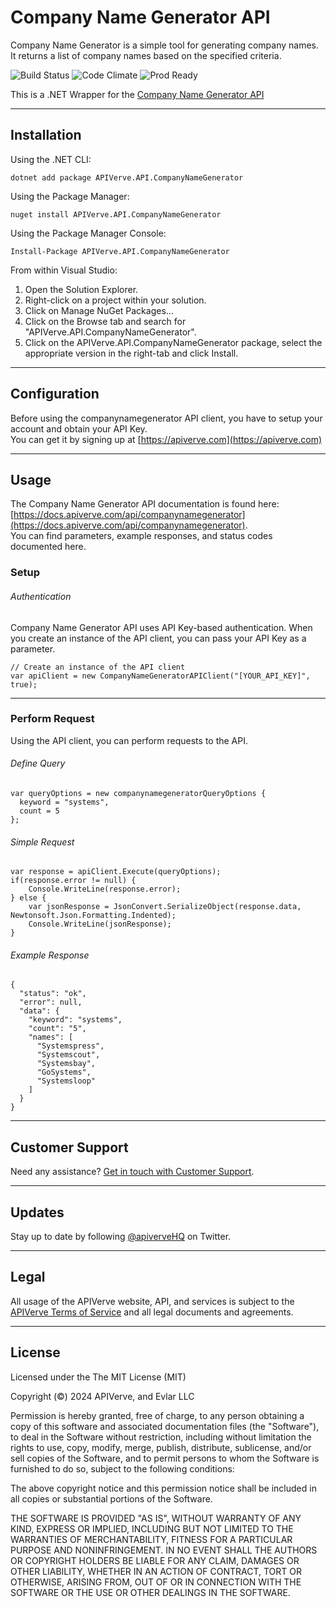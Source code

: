 Company Name Generator API
============

Company Name Generator is a simple tool for generating company names. It returns a list of company names based on the specified criteria.

![Build Status](https://img.shields.io/badge/build-passing-green)
![Code Climate](https://img.shields.io/badge/maintainability-B-purple)
![Prod Ready](https://img.shields.io/badge/production-ready-blue)

This is a .NET Wrapper for the [Company Name Generator API](https://apiverve.com/marketplace/api/companynamegenerator)

---

## Installation

Using the .NET CLI:
```
dotnet add package APIVerve.API.CompanyNameGenerator
```

Using the Package Manager:
```
nuget install APIVerve.API.CompanyNameGenerator
```

Using the Package Manager Console:
```
Install-Package APIVerve.API.CompanyNameGenerator
```

From within Visual Studio:

1. Open the Solution Explorer.
2. Right-click on a project within your solution.
3. Click on Manage NuGet Packages...
4. Click on the Browse tab and search for "APIVerve.API.CompanyNameGenerator".
5. Click on the APIVerve.API.CompanyNameGenerator package, select the appropriate version in the right-tab and click Install.


---

## Configuration

Before using the companynamegenerator API client, you have to setup your account and obtain your API Key.  
You can get it by signing up at [https://apiverve.com](https://apiverve.com)

---

## Usage

The Company Name Generator API documentation is found here: [https://docs.apiverve.com/api/companynamegenerator](https://docs.apiverve.com/api/companynamegenerator).  
You can find parameters, example responses, and status codes documented here.

### Setup

###### Authentication
Company Name Generator API uses API Key-based authentication. When you create an instance of the API client, you can pass your API Key as a parameter.

```
// Create an instance of the API client
var apiClient = new CompanyNameGeneratorAPIClient("[YOUR_API_KEY]", true);
```

---


### Perform Request
Using the API client, you can perform requests to the API.

###### Define Query

```
var queryOptions = new companynamegeneratorQueryOptions {
  keyword = "systems",
  count = 5
};
```

###### Simple Request

```
var response = apiClient.Execute(queryOptions);
if(response.error != null) {
	Console.WriteLine(response.error);
} else {
    var jsonResponse = JsonConvert.SerializeObject(response.data, Newtonsoft.Json.Formatting.Indented);
    Console.WriteLine(jsonResponse);
}
```

###### Example Response

```
{
  "status": "ok",
  "error": null,
  "data": {
    "keyword": "systems",
    "count": "5",
    "names": [
      "Systemspress",
      "Systemscout",
      "Systemsbay",
      "GoSystems",
      "Systemsloop"
    ]
  }
}
```

---

## Customer Support

Need any assistance? [Get in touch with Customer Support](https://apiverve.com/contact).

---

## Updates
Stay up to date by following [@apiverveHQ](https://twitter.com/apiverveHQ) on Twitter.

---

## Legal

All usage of the APIVerve website, API, and services is subject to the [APIVerve Terms of Service](https://apiverve.com/terms) and all legal documents and agreements.

---

## License
Licensed under the The MIT License (MIT)

Copyright (&copy;) 2024 APIVerve, and Evlar LLC

Permission is hereby granted, free of charge, to any person obtaining a copy of this software and associated documentation files (the "Software"), to deal in the Software without restriction, including without limitation the rights to use, copy, modify, merge, publish, distribute, sublicense, and/or sell copies of the Software, and to permit persons to whom the Software is furnished to do so, subject to the following conditions:

The above copyright notice and this permission notice shall be included in all copies or substantial portions of the Software.

THE SOFTWARE IS PROVIDED "AS IS", WITHOUT WARRANTY OF ANY KIND, EXPRESS OR IMPLIED, INCLUDING BUT NOT LIMITED TO THE WARRANTIES OF MERCHANTABILITY, FITNESS FOR A PARTICULAR PURPOSE AND NONINFRINGEMENT. IN NO EVENT SHALL THE AUTHORS OR COPYRIGHT HOLDERS BE LIABLE FOR ANY CLAIM, DAMAGES OR OTHER LIABILITY, WHETHER IN AN ACTION OF CONTRACT, TORT OR OTHERWISE, ARISING FROM, OUT OF OR IN CONNECTION WITH THE SOFTWARE OR THE USE OR OTHER DEALINGS IN THE SOFTWARE.